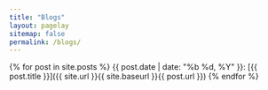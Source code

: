 ```yaml
---
title: "Blogs"
layout: pagelay
sitemap: false
permalink: /blogs/
---
```


<div class="jumbotron">
{% for post in site.posts %}
{{ post.date | date: "%b %d, %Y" }}: [{{ post.title }}]({{ site.url }}{{ site.baseurl }}{{ post.url }})
{% endfor %}
</div>
